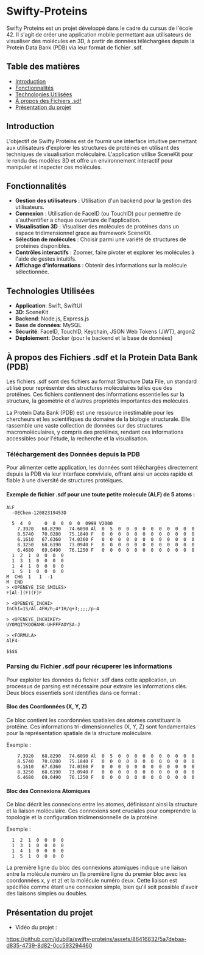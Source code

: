 # Swifty-Proteins

Swifty Proteins est un projet développé dans le cadre du cursus de l'école 42. Il s'agit de créer une application mobile permettant aux utilisateurs de visualiser des molécules en 3D, à partir de données téléchargées depuis la Protein Data Bank (PDB) via leur format de fichier .sdf.

## Table des matières
- [Introduction](#introduction)
- [Fonctionnalités](#fonctionnalités)
- [Technologies Utilisées](#technologies)
- [À propos des Fichiers .sdf](#fichierssdf)
- [Présentation du projet](#presentation)


<div id='introduction'/> 

## Introduction

L'objectif de Swifty Proteins est de fournir une interface intuitive permettant aux utilisateurs d'explorer les structures de protéines en utilisant des techniques de visualisation moléculaire. L'application utilise SceneKit pour le rendu des modèles 3D et offre un environnement interactif pour manipuler et inspecter ces molécules.


<div id='fonctionnalités'/> 

## Fonctionnalités

- **Gestion des utilisateurs** : Utilisation d'un backend pour la gestion des utilisateurs.
- **Connexion** : Utilisation de FaceID (ou TouchID) pour permettre de s'authentifier a chaque ouverture de l'application.
- **Visualisation 3D** : Visualiser des molécules de protéines dans un espace tridimensionnel grace au framework SceneKit.
- **Sélection de molécules** : Choisir parmi une variété de structures de protéines disponibles.
- **Contrôles interactifs** : Zoomer, faire pivoter et explorer les molécules à l'aide de gestes intuitifs.
- **Affichage d'informations** : Obtenir des informations sur la molécule sélectionnée.


<div id='technologies'/> 

## Technologies Utilisées

- **Application**: Swift, SwiftUI
- **3D**: SceneKit
- **Backend**: Node.js, Express.js
- **Base de données**: MySQL
- **Sécurité**: FaceID, TouchID, Keychain, JSON Web Tokens (JWT), argon2
- **Déploiement**: Docker (pour le backend et la base de données)


<div id='fichierssdf'/> 

## À propos des Fichiers .sdf et la Protein Data Bank (PDB)

Les fichiers .sdf sont des fichiers au format Structure Data File, un standard utilisé pour représenter des structures moléculaires telles que des protéines. Ces fichiers contiennent des informations essentielles sur la structure, la géométrie et d'autres propriétés importantes des molécules.

La Protein Data Bank (PDB) est une ressource inestimable pour les chercheurs et les scientifiques du domaine de la biologie structurale. Elle rassemble une vaste collection de données sur des structures macromoléculaires, y compris des protéines, rendant ces informations accessibles pour l'étude, la recherche et la visualisation.


### Téléchargement des Données depuis la PDB

Pour alimenter cette application, les données sont téléchargées directement depuis la PDB via leur interface conviviale, offrant ainsi un accès rapide et fiable à une diversité de structures protéiques.


#### Exemple de fichier .sdf pour une toute petite molecule (ALF) de 5 atoms :

```sdf
ALF
  -OEChem-12082319453D

  5  4  0     0  0  0  0  0  0999 V2000
    7.3920   68.8290   74.6090 Al  0  5  0  0  0  0  0  0  0  0  0  0
    8.5740   70.0280   75.1840 F   0  0  0  0  0  0  0  0  0  0  0  0
    6.1610   67.6360   74.0360 F   0  0  0  0  0  0  0  0  0  0  0  0
    8.3250   68.6190   73.0940 F   0  0  0  0  0  0  0  0  0  0  0  0
    6.4680   69.0490   76.1250 F   0  0  0  0  0  0  0  0  0  0  0  0
  1  2  1  0  0  0  0
  1  3  1  0  0  0  0
  1  4  1  0  0  0  0
  1  5  1  0  0  0  0
M  CHG  1   1  -1
M  END
> <OPENEYE_ISO_SMILES>
F[Al-](F)(F)F

> <OPENEYE_INCHI>
InChI=1S/Al.4FH/h;4*1H/q+3;;;;/p-4

> <OPENEYE_INCHIKEY>
UYOMQIYKOOHAMK-UHFFFAOYSA-J

> <FORMULA>
AlF4-

$$$$
```

### Parsing du Fichier .sdf pour récuperer les informations

Pour exploiter les données du fichier .sdf dans cette application, un processus de parsing est nécessaire pour extraire les informations clés. Deux blocs essentiels sont identifiés dans ce format :

#### Bloc des Coordonnées (X, Y, Z)

Ce bloc contient les coordonnées spatiales des atomes constituant la protéine. Ces informations tri-dimensionnelles (X, Y, Z) sont fondamentales pour la représentation spatiale de la structure moléculaire.

Exemple :

```sdf
    7.3920   68.8290   74.6090 Al  0  5  0  0  0  0  0  0  0  0  0  0
    8.5740   70.0280   75.1840 F   0  0  0  0  0  0  0  0  0  0  0  0
    6.1610   67.6360   74.0360 F   0  0  0  0  0  0  0  0  0  0  0  0
    8.3250   68.6190   73.0940 F   0  0  0  0  0  0  0  0  0  0  0  0
    6.4680   69.0490   76.1250 F   0  0  0  0  0  0  0  0  0  0  0  0
```

#### Bloc des Connexions Atomiques

Ce bloc décrit les connexions entre les atomes, définissant ainsi la structure et la liaison moléculaire. Ces connexions sont cruciales pour comprendre la topologie et la configuration tridimensionnelle de la protéine.

Exemple :

```sdf
  1  2  1  0  0  0  0
  1  3  1  0  0  0  0
  1  4  1  0  0  0  0
  1  5  1  0  0  0  0
```

La première ligne du bloc des connexions atomiques indique une liaison entre la molécule numéro un (la première ligne du premier bloc avec les coordonnées x, y et z) et la molécule numéro deux. Cette liaison est spécifiée comme étant une connexion simple, bien qu'il soit possible d'avoir des liaisons simples ou doubles.


<div id='presentation'/> 

## Présentation du projet

- Vidéo du projet :

https://github.com/jdubilla/swifty-proteins/assets/86416832/5a7debaa-d835-4739-8d82-0cc593294460


